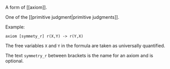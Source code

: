 A form of [[axiom]].

One of the [[primitive judgment|primitive judgments]].

Example:
```
axiom [symmety_r] r(X,Y) -> r(Y,X)
```

The free variables `X` and `Y` in the formula are taken as universally quantified.

The text `symmetry_r` between brackets is the name for an axiom and is optional.
